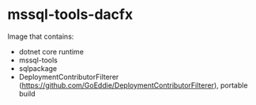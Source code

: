# mssql-tools-dacfx

Image that contains:
- dotnet core runtime
- mssql-tools
- sqlpackage
- DeploymentContributorFilterer (https://github.com/GoEddie/DeploymentContributorFilterer), portable build
